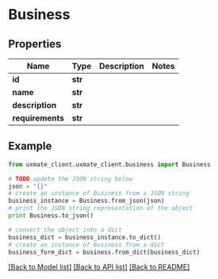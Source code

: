 # Business


## Properties
Name | Type | Description | Notes
------------ | ------------- | ------------- | -------------
**id** | **str** |  | 
**name** | **str** |  | 
**description** | **str** |  | 
**requirements** | **str** |  | 

## Example

```python
from uxmate_client.uxmate_client.business import Business

# TODO update the JSON string below
json = "{}"
# create an instance of Business from a JSON string
business_instance = Business.from_json(json)
# print the JSON string representation of the object
print Business.to_json()

# convert the object into a dict
business_dict = business_instance.to_dict()
# create an instance of Business from a dict
business_form_dict = business.from_dict(business_dict)
```
[[Back to Model list]](../README.md#documentation-for-models) [[Back to API list]](../README.md#documentation-for-api-endpoints) [[Back to README]](../README.md)


